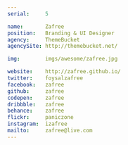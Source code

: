 ```yaml
---
serial:     5

name:       Zafree
position:   Branding & UI Designer
agency:     ThemeBucket
agencySite: http://themebucket.net/

img:        imgs/awesome/zafree.jpg

website:    http://zafree.github.io/
twitter:    foysalzafree
facebook:   zafree
github:     zafree
codepen:    zafree
dribbble:   zafree
behance:    zafree
flickr:     paniczone
instagram:  izafree
mailto:     zafree@live.com
---
```

